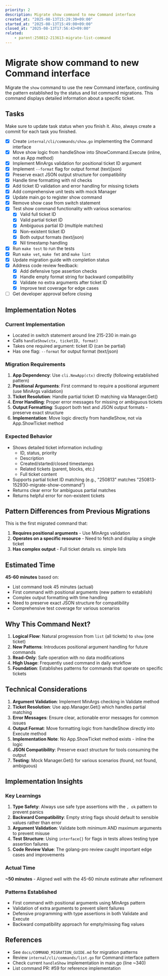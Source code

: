 ```yaml
---
priority: 2
description: Migrate show command to new Command interface
created_at: "2025-08-13T15:29:30+09:00"
started_at: "2025-08-13T15:49:00+09:00"
closed_at: "2025-08-13T17:56:43+09:00"
related:
    - parent:250812-213613-migrate-list-command
---
```


# Migrate show command to new Command interface

Migrate the `show` command to use the new Command interface, continuing the pattern established by the status and list command migrations. This command displays detailed information about a specific ticket.

## Tasks
Make sure to update task status when you finish it. Also, always create a commit for each task you finished.

- [x] Create `internal/cli/commands/show.go` implementing the Command interface
- [x] Move show logic from handleShow into ShowCommand.Execute (inline, not as App method)
- [x] Implement MinArgs validation for positional ticket ID argument
- [x] Implement `--format` flag for output format (text/json)
- [x] Preserve exact JSON output structure for compatibility
- [x] Handle time formatting with nil checks
- [x] Add ticket ID validation and error handling for missing tickets
- [x] Add comprehensive unit tests with mock Manager
- [x] Update main.go to register show command
- [x] Remove show case from switch statement
- [x] Test show command functionality with various scenarios:
  - [x] Valid full ticket ID
  - [x] Valid partial ticket ID
  - [x] Ambiguous partial ID (multiple matches)
  - [x] Non-existent ticket ID
  - [x] Both output formats (text/json)
  - [x] Nil timestamp handling
- [x] Run `make test` to run the tests
- [x] Run `make vet`, `make fmt` and `make lint`
- [x] Update migration guide with completion status
- [x] Address code review feedback:
  - [x] Add defensive type assertion checks
  - [x] Handle empty format string for backward compatibility
  - [x] Validate no extra arguments after ticket ID
  - [x] Improve test coverage for edge cases
- [ ] Get developer approval before closing

## Implementation Notes

### Current Implementation
- Located in switch statement around line 215-230 in main.go
- Calls `handleShow(ctx, ticketID, format)`
- Takes one required argument: ticket ID (can be partial)
- Has one flag: `--format` for output format (text/json)

### Migration Requirements
1. **App Dependency**: Use `cli.NewApp(ctx)` directly (following established pattern)
2. **Positional Arguments**: First command to require a positional argument (use MinArgs validation)
3. **Ticket Resolution**: Handle partial ticket ID matching via Manager.Get()
4. **Error Handling**: Proper error messages for missing or ambiguous tickets
5. **Output Formatting**: Support both text and JSON output formats - preserve exact structure
6. **Implementation**: Move logic directly from handleShow, not via App.ShowTicket method

### Expected Behavior
- Shows detailed ticket information including:
  - ID, status, priority
  - Description
  - Created/started/closed timestamps
  - Related tickets (parent, blocks, etc.)
  - Full ticket content
- Supports partial ticket ID matching (e.g., "250813" matches "250813-152930-migrate-show-command")
- Returns clear error for ambiguous partial matches
- Returns helpful error for non-existent tickets

## Pattern Differences from Previous Migrations

This is the first migrated command that:
1. **Requires positional arguments** - Use MinArgs validation
2. **Operates on a specific resource** - Need to fetch and display a single ticket
3. **Has complex output** - Full ticket details vs. simple lists

## Estimated Time
**45-60 minutes** based on:
- List command took 45 minutes (actual)
- First command with positional arguments (new pattern to establish)
- Complex output formatting with time handling
- Need to preserve exact JSON structure for compatibility
- Comprehensive test coverage for various scenarios

## Why This Command Next?

1. **Logical Flow**: Natural progression from `list` (all tickets) to `show` (one ticket)
2. **New Patterns**: Introduces positional argument handling for future commands
3. **Read-Only**: Safe operation with no data modifications
4. **High Usage**: Frequently used command in daily workflow
5. **Foundation**: Establishes patterns for commands that operate on specific tickets

## Technical Considerations

1. **Argument Validation**: Implement MinArgs checking in Validate method
2. **Ticket Resolution**: Use app.Manager.Get() which handles partial matching
3. **Error Messages**: Ensure clear, actionable error messages for common issues
4. **Output Format**: Move formatting logic from handleShow directly into Execute method
5. **Implementation Note**: No App.ShowTicket method exists - inline the logic
6. **JSON Compatibility**: Preserve exact structure for tools consuming the output
7. **Testing**: Mock Manager.Get() for various scenarios (found, not found, ambiguous)

## Implementation Insights

### Key Learnings
1. **Type Safety**: Always use safe type assertions with the `, ok` pattern to prevent panics
2. **Backward Compatibility**: Empty string flags should default to sensible values rather than error
3. **Argument Validation**: Validate both minimum AND maximum arguments to prevent misuse
4. **Test Structure**: Using `interface{}` for flags in tests allows testing type assertion failures
5. **Code Review Value**: The golang-pro review caught important edge cases and improvements

### Actual Time
**~50 minutes** - Aligned well with the 45-60 minute estimate after refinement

### Patterns Established
- First command with positional arguments using MinArgs pattern
- Validation of extra arguments to prevent silent failures
- Defensive programming with type assertions in both Validate and Execute
- Backward compatibility approach for empty/missing flag values

## References

- See `docs/COMMAND_MIGRATION_GUIDE.md` for migration patterns
- Review `internal/cli/commands/list.go` for Command interface pattern
- Check current `handleShow` implementation in main.go (line ~340)
- List command PR: #59 for reference implementation